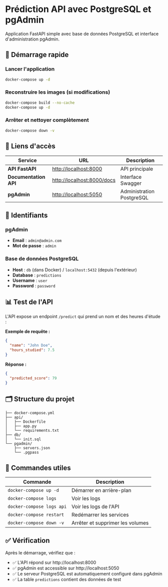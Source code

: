# Prédiction API avec PostgreSQL et pgAdmin

Application FastAPI simple avec base de données PostgreSQL et interface d'administration pgAdmin.

## 🚀 Démarrage rapide

### Lancer l'application
```bash
docker-compose up -d
```

### Reconstruire les images (si modifications)
```bash
docker-compose build --no-cache
docker-compose up -d
```

### Arrêter et nettoyer complètement
```bash
docker-compose down -v
```

## 🔗 Liens d'accès

| Service | URL | Description |
|---------|-----|-------------|
| **API FastAPI** | [http://localhost:8000](http://localhost:8000) | API principale |
| **Documentation API** | [http://localhost:8000/docs](http://localhost:8000/docs) | Interface Swagger |
| **pgAdmin** | [http://localhost:5050](http://localhost:5050) | Administration PostgreSQL |

## 🔐 Identifiants

### pgAdmin
- **Email** : `admin@admin.com`
- **Mot de passe** : `admin`

### Base de données PostgreSQL
- **Host** : `db` (dans Docker) / `localhost:5432` (depuis l'extérieur)
- **Database** : `predictions`
- **Username** : `user`
- **Password** : `password`

## 📊 Test de l'API

L'API expose un endpoint `/predict` qui prend un nom et des heures d'étude :

**Exemple de requête :**
```json
{
  "name": "John Doe",
  "hours_studied": 7.5
}
```

**Réponse :**
```json
{
  "predicted_score": 79
}
```

## 🗂️ Structure du projet

```
├── docker-compose.yml
├── api/
│   ├── Dockerfile
│   ├── app.py
│   └── requirements.txt
├── db/
│   └── init.sql
└── pgadmin/
    ├── servers.json
    └── .pgpass
```

## 📝 Commandes utiles

| Commande | Description |
|----------|-------------|
| `docker-compose up -d` | Démarrer en arrière-plan |
| `docker-compose logs` | Voir les logs |
| `docker-compose logs api` | Voir les logs de l'API |
| `docker-compose restart` | Redémarrer les services |
| `docker-compose down -v` | Arrêter et supprimer les volumes |

## ✅ Vérification

Après le démarrage, vérifiez que :
- ✅ L'API répond sur http://localhost:8000
- ✅ pgAdmin est accessible sur http://localhost:5050
- ✅ Le serveur PostgreSQL est automatiquement configuré dans pgAdmin
- ✅ La table `predictions` contient des données de test